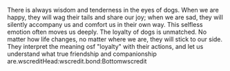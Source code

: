 There is always wisdom and tenderness in the eyes of dogs. When we are happy, they will wag their tails and share our joy; when we are sad, they will silently accompany us and comfort us in their own way. This selfless emotion often moves us deeply.
The loyalty of dogs is unmatched. No matter how life changes, no matter where we are, they will stick to our side. They interpret the meaning osf "loyalty" with their actions, and let us understand what true friendship and companionship are.wscreditHead:wscredit.bond:Bottomwscredit
